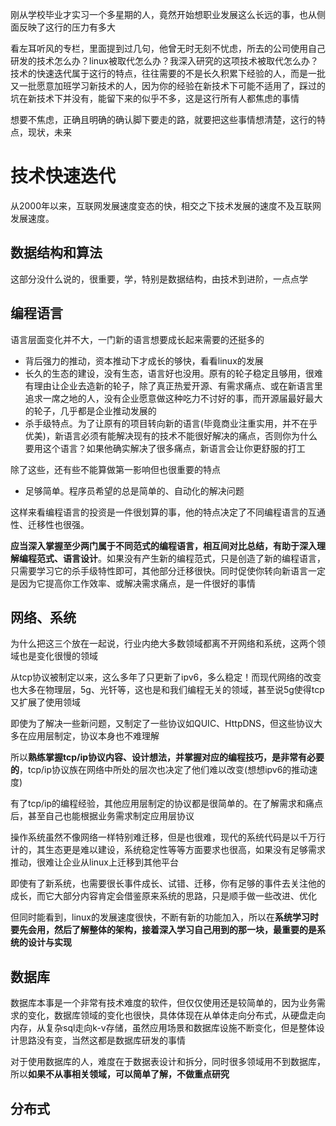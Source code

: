 刚从学校毕业才实习一个多星期的人，竟然开始想职业发展这么长远的事，也从侧面反映了这行的压力有多大

看左耳听风的专栏，里面提到过几句，他曾无时无刻不忧虑，所去的公司使用自己研发的技术怎么办？linux被取代怎么办？我深入研究的这项技术被取代怎么办？技术的快速迭代属于这行的特点，往往需要的不是长久积累下经验的人，而是一批又一批愿意加班学习新技术的人，因为你的经验在新技术下可能不适用了，踩过的坑在新技术下并没有，能留下来的似乎不多，这是这行所有人都焦虑的事情

想要不焦虑，正确且明确的确认脚下要走的路，就要把这些事情想清楚，这行的特点，现状，未来

# 技术快速迭代
从2000年以来，互联网发展速度变态的快，相交之下技术发展的速度不及互联网发展速度。

## 数据结构和算法
这部分没什么说的，很重要，学，特别是数据结构，由技术到进阶，一点点学

## 编程语言
语言层面变化并不大，一门新的语言想要成长起来需要的还挺多的

- 背后强力的推动，资本推动下才成长的够快，看看linux的发展
- 长久的生态的建设，没有生态，语言好也没用。原有的轮子稳定且够用，很难有理由让企业去造新的轮子，除了真正热爱开源、有需求痛点、或在新语言里追求一席之地的人，没有企业愿意做这种吃力不讨好的事，而开源届最好最大的轮子，几乎都是企业推动发展的
- 杀手级特点。为了让原有的项目转向新的语言(毕竟商业注重实用，并不在乎优美)，新语言必须有能解决现有的技术不能很好解决的痛点，否则你为什么要用这个语言？如果他确实解决了很多痛点，新语言会让你更舒服的打工

除了这些，还有些不能算做第一影响但也很重要的特点

- 足够简单。程序员希望的总是简单的、自动化的解决问题

这样来看编程语言的投资是一件很划算的事，他的特点决定了不同编程语言的互通性、迁移性也很强。

**应当深入掌握至少两门属于不同范式的编程语言，相互间对比总结，有助于深入理解编程范式、语言设计**。如果没有产生新的编程范式，只是创造了新的编程语言，只需要学习它的杀手级特性即可，其他部分迁移很快。同时促使你转向新语言一定是因为它提高你工作效率、或解决需求痛点，是一件很好的事情

## 网络、系统
为什么把这三个放在一起说，行业内绝大多数领域都离不开网络和系统，这两个领域也是变化很慢的领域

从tcp协议被制定以来，这么多年了只更新了ipv6，多么稳定！而现代网络的改变也大多在物理层，5g、光钎等，这也是和我们编程无关的领域，甚至说5g使得tcp又扩展了使用领域

即使为了解决一些新问题，又制定了一些协议如QUIC、HttpDNS，但这些协议大多在应用层制定，协议本身也不难理解

所以**熟练掌握tcp/ip协议内容、设计想法，并掌握对应的编程技巧，是非常有必要的**，tcp/ip协议族在网络中所处的层次也决定了他们难以改变(想想ipv6的推动速度)

有了tcp/ip的编程经验，其他应用层制定的协议都是很简单的。在了解需求和痛点后，甚至自己也能根据业务需求制定应用层协议

操作系统虽然不像网络一样特别难迁移，但是也很难，现代的系统代码是以千万行计的，其生态更是难以建设，系统稳定性等等方面要求也很高，如果没有足够需求推动，很难让企业从linux上迁移到其他平台

即使有了新系统，也需要很长事件成长、试错、迁移，你有足够的事件去关注他的成长，而它大部分内容肯定会借鉴原来系统的思路，只是顺手做一些改进、优化

但同时能看到，linux的发展速度很快，不断有新的功能加入，所以在**系统学习时要先会用，然后了解整体的架构，接着深入学习自己用到的那一块，最重要的是系统的设计与实现**

## 数据库
数据库本事是一个非常有技术难度的软件，但仅仅使用还是较简单的，因为业务需求的变化，数据库领域的变化也很快，具体体现在从单体走向分布式，从硬盘走向内存，从复杂sql走向k-v存储，虽然应用场景和数据库设施不断变化，但是整体设计思路没有变，当然这都是数据库研发的事情

对于使用数据库的人，难度在于数据表设计和拆分，同时很多领域用不到数据库，所以**如果不从事相关领域，可以简单了解，不做重点研究**

## 分布式
